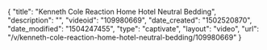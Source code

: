 {
    "title": "Kenneth Cole Reaction Home Hotel Neutral Bedding",
    "description": "",
    "videoid": "109980669",
    "date_created": "1502520870",
    "date_modified": "1504247455",
    "type": "captivate",
    "layout": "video",
    "url": "\/v\/kenneth-cole-reaction-home-hotel-neutral-bedding\/109980669"
}
